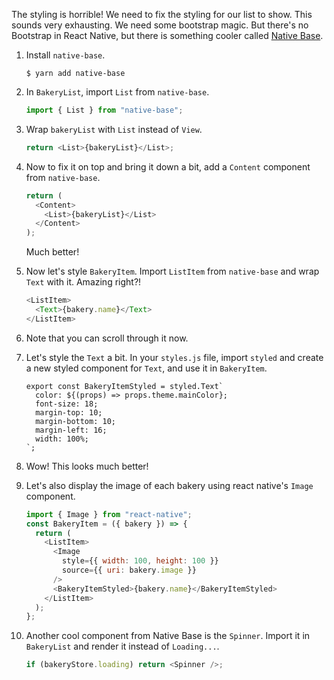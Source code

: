 The styling is horrible! We need to fix the styling for our list to show. This sounds very exhausting. We need some bootstrap magic. But there's no Bootstrap in React Native, but there is something cooler called [Native Base](https://nativebase.io/).

1. Install `native-base`.

   ```shell
   $ yarn add native-base
   ```

2. In `BakeryList`, import `List` from `native-base`.

   ```javascript
   import { List } from "native-base";
   ```

3. Wrap `bakeryList` with `List` instead of `View`.

   ```javascript
   return <List>{bakeryList}</List>;
   ```

4. Now to fix it on top and bring it down a bit, add a `Content` component from `native-base`.

   ```javascript
   return (
     <Content>
       <List>{bakeryList}</List>
     </Content>
   );
   ```

   Much better!

5. Now let's style `BakeryItem`. Import `ListItem` from `native-base` and wrap `Text` with it. Amazing right?!

   ```javascript
   <ListItem>
     <Text>{bakery.name}</Text>
   </ListItem>
   ```

6. Note that you can scroll through it now.

7. Let's style the `Text` a bit. In your `styles.js` file, import `styled` and create a new styled component for `Text`, and use it in `BakeryItem`.

   ```
   export const BakeryItemStyled = styled.Text`
     color: ${(props) => props.theme.mainColor};
     font-size: 18;
     margin-top: 10;
     margin-bottom: 10;
     margin-left: 16;
     width: 100%;
   `;
   ```

8. Wow! This looks much better!

9. Let's also display the image of each bakery using react native's `Image` component.

   ```javascript
   import { Image } from "react-native";
   const BakeryItem = ({ bakery }) => {
     return (
       <ListItem>
         <Image
           style={{ width: 100, height: 100 }}
           source={{ uri: bakery.image }}
         />
         <BakeryItemStyled>{bakery.name}</BakeryItemStyled>
       </ListItem>
     );
   };
   ```

10. Another cool component from Native Base is the `Spinner`. Import it in `BakeryList` and render it instead of `Loading...`.

    ```javascript
    if (bakeryStore.loading) return <Spinner />;
    ```

